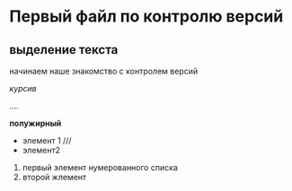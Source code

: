 # Первый файл по контролю версий
 
## выделение текста

начинаем наше знакомство с контролем версий

*курсив*

....

**полужирный**
* элемент 1 ///
* элемент2
1. первый элемент нумерованного списка
2. второй жлемент

